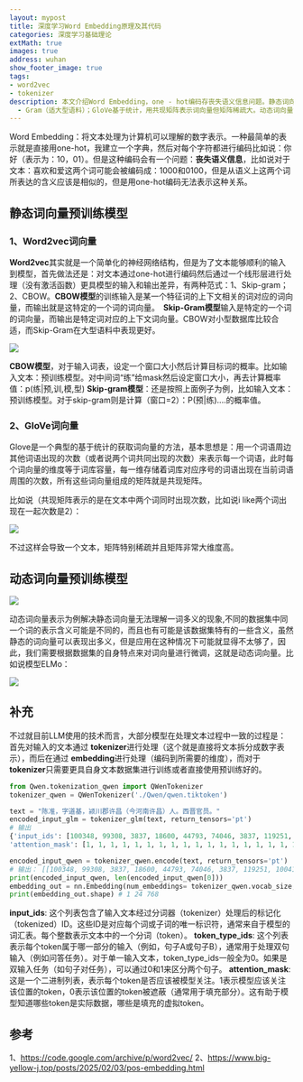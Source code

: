 ```yaml
---
layout: mypost
title: 深度学习Word Embedding原理及其代码
categories: 深度学习基础理论
extMath: true
images: true
address: wuhan
show_footer_image: true
tags:
- word2vec
- tokenizer
description: 本文介绍Word Embedding，one - hot编码存丧失语义信息问题。静态词向量有Word2vec，含CBOW（适小数据库）和Skip
  - Gram（适大型语料）；GloVe基于统计，用共现矩阵表示词向量但矩阵稀疏大。动态词向量如ELMo可解决静态词向量一词多义，LLM处理文本先经tokenizer分词，再经embedding编码，涉及input_ids等相关内容。
---
```


Word Embedding：将文本处理为计算机可以理解的数字表示。一种最简单的表示就是直接用one-hot，我建立一个字典，然后对每个字符都进行编码比如说：你好（表示为：10，01）。但是这种编码会有一个问题：**丧失语义信息**，比如说对于文本：喜欢和爱这两个词可能会被编码成：1000和0100，但是从语义上这两个词所表达的含义应该是相似的，但是用one-hot编码无法表示这种关系。

## 静态词向量预训练模型
### 1、**Word2vec词向量**
**Word2vec**其实就是一个简单化的神经网络结构，但是为了文本能够顺利的输入到模型，首先做法还是：对文本通过one-hot进行编码然后通过一个线形层进行处理（没有激活函数）更具模型的输入和输出差异，有两种范式：1、Skip-gram；2、CBOW。**CBOW模型**的训练输入是某一个特征词的上下文相关的词对应的词向量，而输出就是这特定的一个词的词向量。　**Skip-Gram模型**输入是特定的一个词的词向量，而输出是特定词对应的上下文词向量。CBOW对小型数据库比较合适，而Skip-Gram在大型语料中表现更好。

![](https://s2.loli.net/2025/06/21/v97DVGROM3Ecj6I.webp)

**CBOW模型**，对于输入词表，设定一个窗口大小然后计算目标词的概率。比如输入文本：预训练模型。对中间词“练”给mask然后设定窗口大小，再去计算概率值：p(练|预,训,模,型)
**Skip-gram模型**：还是按照上面例子为例，比如输入文本：预训练模型。对于skip-gram则是计算（窗口=2）：P(预|练)....的概率值。

### 2、**GloVe词向量**
Glove是一个典型的基于统计的获取词向量的方法，基本思想是：用一个词语周边其他词语出现的次数（或者说两个词共同出现的次数）来表示每一个词语，此时每个词向量的维度等于词库容量，每一维存储着词库对应序号的词语出现在当前词语周围的次数，所有这些词向量组成的矩阵就是共现矩阵。

比如说（共现矩阵表示的是在文本中两个词同时出现次数，比如说i like两个词出现在一起次数是2）：

![](https://s2.loli.net/2025/06/21/ebBMXftyRraizC5.webp)

不过这样会导致一个文本，矩阵特别稀疏并且矩阵非常大维度高。

## 动态词向量预训练模型

![](https://s2.loli.net/2025/06/21/hBulgHUGaDCLoPw.webp)

动态词向量表示为例解决静态词向量无法理解一词多义的现象,不同的数据集中同一个词的表示含义可能是不同的，而且也有可能是该数据集特有的一些含义，虽然静态的词向量可以表现出多义，但是应用在这种情况下可能就显得不太够了，因此，我们需要根据数据集的自身特点来对词向量进行微调，这就是动态词向量。比如说模型ELMo：

![](https://s2.loli.net/2025/06/21/lXrTJF4kye1ZQqC.webp)

## 补充

不过就目前LLM使用的技术而言，大部分模型在处理文本过程中一致的过程是：首先对输入的文本通过 **tokenizer**进行处理（这个就是直接将文本拆分成数字表示），而后在通过 **embedding**进行处理（编码到所需要的维度），而对于 **tokenizer**只需要更具自身文本数据集进行训练或者直接使用预训练好的。

```python
from Qwen.tokenization_qwen import QWenTokenizer
tokenizer_qwen = QWenTokenizer('./Qwen/qwen.tiktoken')

text = "陈准，字道基，颍川郡许昌（今河南许昌）人。西晋官员。"
encoded_input_glm = tokenizer_glm(text, return_tensors='pt')
# 输出
{'input_ids': [100348, 99308, 3837, 18600, 44793, 74046, 3837, 119251, 100410, 106317, 99454, 100763, 9909, 36171, 104185, 99454, 100763, 7552, 17340, 1773, 60686, 100850, 105404, 1773], 'token_type_ids': [0, 0, 0, 0, 0, 0, 0, 0, 0, 0, 0, 0, 0, 0, 0, 0, 0, 0, 0, 0, 0, 0, 0, 0], 
'attention_mask': [1, 1, 1, 1, 1, 1, 1, 1, 1, 1, 1, 1, 1, 1, 1, 1, 1, 1, 1, 1, 1, 1, 1, 1]}

encoded_input_qwen = tokenizer_qwen.encode(text, return_tensors='pt')
# 输出： [[100348, 99308, 3837, 18600, 44793, 74046, 3837, 119251, 100410, 106317, 99454, 100763, 9909, 36171, 104185, 99454, 100763, 7552, 17340, 1773, 60686, 100850, 105404, 1773]]
print(encoded_input_qwen, len(encoded_input_qwen[0]))
embedding_out = nn.Embedding(num_embeddings= tokenizer_qwen.vocab_size, embedding_dim=768)(encoded_input_qwen)
print(embedding_out.shape) # 1 24 768

```

**input_ids**: 这个列表包含了输入文本经过分词器（tokenizer）处理后的标记化（tokenized）ID。这些ID是对应每个词或子词的唯一标识符，通常来自于模型的词汇表。每个整数表示文本中的一个分词（token）。
**token_type_ids**: 这个列表表示每个token属于哪一部分的输入（例如，句子A或句子B），通常用于处理双句输入（例如问答任务）。对于单一输入文本，token_type_ids一般全为0。如果是双输入任务（如句子对任务），可以通过0和1来区分两个句子。
**attention_mask**: 这是一个二进制列表，表示每个token是否应该被模型关注。1表示模型应该关注该位置的token，0表示该位置的token被遮蔽（通常用于填充部分）。这有助于模型知道哪些token是实际数据，哪些是填充的虚拟token。

## 参考
1、https://code.google.com/archive/p/word2vec/
2、https://www.big-yellow-j.top/posts/2025/02/03/pos-embedding.html
